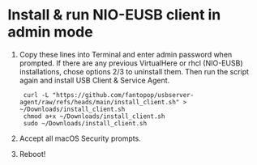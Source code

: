 # Install &amp; run NIO-EUSB client in admin mode

1. Copy these lines into Terminal and enter admin password when prompted. If there are any previous VirtualHere or rhcl (NIO-EUSB) installations, chose options 2/3 to uninstall them. Then run the script again and install USB Client & Service Agent.

        curl -L "https://github.com/fantopop/usbserver-agent/raw/refs/heads/main/install_client.sh" > ~/Downloads/install_client.sh
        chmod a+x ~/Downloads/install_client.sh
        sudo ~/Downloads/install_client.sh

2. Accept all macOS Security prompts.
3. Reboot!
